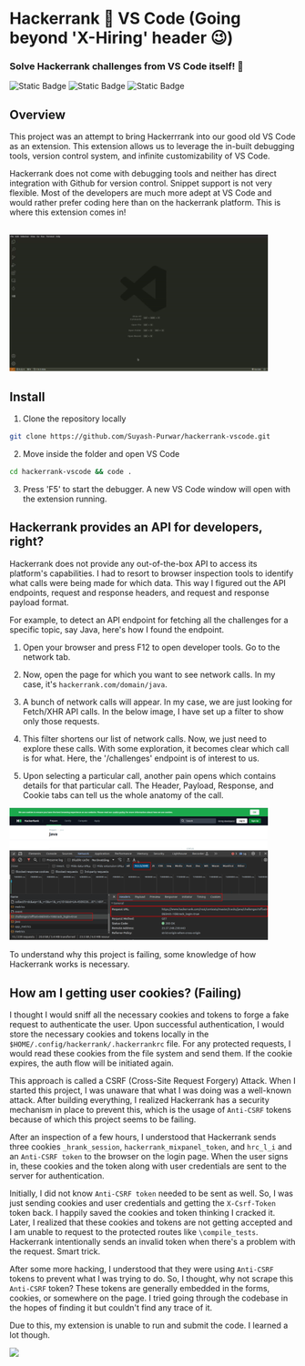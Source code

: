 # Hackerrank 🤝 VS Code (Going beyond 'X-Hiring' header 😉)

### Solve Hackerrank challenges from VS Code itself! 🥳

![Static Badge](https://img.shields.io/badge/BUILT_FOR-HACKERRANK-%2301ac4b?style=for-the-badge)
![Static Badge](https://img.shields.io/badge/BUILT_WITH-LOVE-orange?style=for-the-badge)
![Static Badge](https://img.shields.io/badge/STATUS-FAILING-red?style=for-the-badge)

## Overview

This project was an attempt to bring Hackerrrank into our good old VS Code as an extension. This extension allows us to leverage the in-built debugging tools, version control system, and infinite customizability of VS Code.

Hackerrank does not come with debugging tools and neither has direct integration with Github for version control. Snippet support is not very flexible. Most of the developers are much more adept at VS Code and would rather prefer coding here than on the hackerrank platform. This is where this extension comes in!

<br>

<img src="./media/main.gif" width="90%">

## Install

1. Clone the repository locally

```bash
git clone https://github.com/Suyash-Purwar/hackerrank-vscode.git
```

2. Move inside the folder and open VS Code

```bash
cd hackerrank-vscode && code .
```

3. Press 'F5' to start the debugger. A new VS Code window will open with the extension running.

## Hackerrank provides an API for developers, right?

Hackerrank does not provide any out-of-the-box API to access its platform's capabilities. I had to resort to browser inspection tools to identify what calls were being made for which data. This way I figured out the API endpoints, request and response headers, and request and response payload format.

For example, to detect an API endpoint for fetching all the challenges for a specific topic, say Java, here's how I found the endpoint.

1. Open your browser and press F12 to open developer tools. Go to the network tab.

2. Now, open the page for which you want to see network calls. In my case, it's `hackerrank.com/domain/java`.

3. A bunch of network calls will appear. In my case, we are just looking for Fetch/XHR API calls. In the below image, I have set up a filter to show only those requests.

4. This filter shortens our list of network calls. Now, we just need to explore these calls. With some exploration, it becomes clear which call is for what. Here, the '/challenges' endpoint is of interest to us.

5. Upon selecting a particular call, another pain opens which contains details for that particular call. The Header, Payload, Response, and Cookie tabs can tell us the whole anatomy of the call.
   <br>

<img src="./media/inspection.png" width="90%"/>

To understand why this project is failing, some knowledge of how Hackerrank works is necessary.

## How am I getting user cookies? (Failing)

I thought I would sniff all the necessary cookies and tokens to forge a fake request to authenticate the user. Upon successful authentication, I would store the necessary cookies and tokens locally in the `$HOME/.config/hackerrank/.hackerrankrc` file. For any protected requests, I would read these cookies from the file system and send them. If the cookie expires, the auth flow will be initiated again.

This approach is called a CSRF (Cross-Site Request Forgery) Attack. When I started this project, I was unaware that what I was doing was a well-known attack. After building everything, I realized Hackerrank has a security mechanism in place to prevent this, which is the usage of `Anti-CSRF` tokens because of which this project seems to be failing.

After an inspection of a few hours, I understood that Hackerrank sends three cookies `_hrank_session`, `hackerrank_mixpanel_token`, and `hrc_l_i` and an `Anti-CSRF token` to the browser on the login page. When the user signs in, these cookies and the token along with user credentials are sent to the server for authentication.

Initially, I did not know `Anti-CSRF token` needed to be sent as well. So, I was just sending cookies and user credentials and getting the `X-Csrf-Token` token back. I happily saved the cookies and token thinking I cracked it. Later, I realized that these cookies and tokens are not getting accepted and I am unable to request to the protected routes like `\compile_tests`. Hackerrank intentionally sends an invalid token when there's a problem with the request. Smart trick.

After some more hacking, I understood that they were using `Anti-CSRF` tokens to prevent what I was trying to do. So, I thought, why not scrape this `Anti-CSRF` token? These tokens are generally embedded in the forms, cookies, or somewhere on the page. I tried going through the codebase in the hopes of finding it but couldn't find any trace of it.

Due to this, my extension is unable to run and submit the code. I learned a lot though.

<img width="30%" src="https://media.makeameme.org/created/gimme-that-cookie.jpg">
